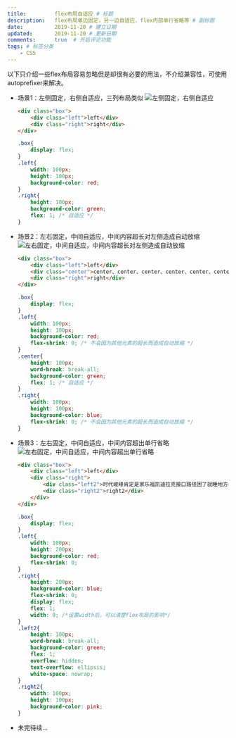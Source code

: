 ```yaml
---
title:         flex布局自适应 # 标题
description:   flex布局单边固定，另一边自适应，flex内部单行省略等 # 副标题
date:          2019-11-20 # 建立日期
updated:       2019-11-20 # 更新日期
comments:      true  # 开启评论功能
tags: # 标签分类
    - CSS
---
```


以下只介绍一些flex布局容易忽略但是却很有必要的用法，不介绍兼容性，可使用autoprefixer来解决。

- 场景1：左侧固定，右侧自适应，三列布局类似
    <img src="../images/css/flex1.png" title="左侧固定，右侧自适应" />
    ```html
    <div class="box">
        <div class="left">left</div>
        <div class="right">right</div>
    </div>
    ```

    ```css
    .box{
        display: flex;
    }
    .left{
        width: 100px;
        height: 100px;
        background-color: red;
    }
    .right{
        height: 100px;
        background-color: green;
        flex: 1; /* 自适应 */
    }
    ```

- 场景2：左右固定，中间自适应，中间内容超长对左侧造成自动放缩
    <img src="../images/css/flex2.png" title="左右固定，中间自适应，中间内容超长对左侧造成自动放缩" />
    ```html
    <div class="box">
        <div class="left">left</div>
        <div class="center">center、center、center、center、center、center、center、center、center、</div>
        <div class="right">right</div>
    </div>
    ```

    ```css
    .box{
        display: flex;
    }
    .left{
        width: 100px;
        height: 100px;
        background-color: red;
        flex-shrink: 0; /* 不会因为其他元素的超长而造成自动放缩 */
    }
    .center{
        height: 100px;
        word-break: break-all;
        background-color: green;
        flex: 1; /* 自适应 */
    }
    .right{
        width: 100px;
        height: 100px;
        background-color: blue;
        flex-shrink: 0; /* 不会因为其他元素的超长而造成自动放缩 */
    }
    ```

- 场景3：左右固定，中间自适应，中间内容超出单行省略
    <img src="../images/css/flex3.png" title="左右固定，中间自适应，中间内容超出单行省略" />
    ```html
    <div class="box">
        <div class="left">left</div>
        <div class="right">
            <div class="left2">时代峻峰肯定是家乐福凯迪拉克接口路径困了就睡地方看时空裂缝决定是否就是点击神鼎飞丹砂立刻就飞快的数据分开及身份</div>
            <div class="right2">right2</div>
        </div>
    </div>
    ```

    ```css
    .box{
        display: flex;
    }
    .left{
        width: 100px;
        height: 200px;
        background-color: red;
        flex-shrink: 0;
    }
    .right{
        height: 200px;
        background-color: blue;
        flex-shrink: 0;
        display: flex;
        flex: 1;
        width: 0; /*设置width后，可以清楚flex布局的影响*/
    }
    .left2{
        height: 100px;
        word-break: break-all;
        background-color: green;
        flex: 1;
        overflow: hidden;
        text-overflow: ellipsis;
        white-space: nowrap;
    }
    .right2{
        width: 100px;
        height: 100px;
        background-color: pink;
    }
    ```

- 未完待续...